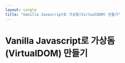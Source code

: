 ```yaml
---
layout: single
title: "Vanilla Javascript로 가상돔(VirtualDOM) 만들기"
---
```


# Vanilla Javascript로 가상돔(VirtualDOM) 만들기
